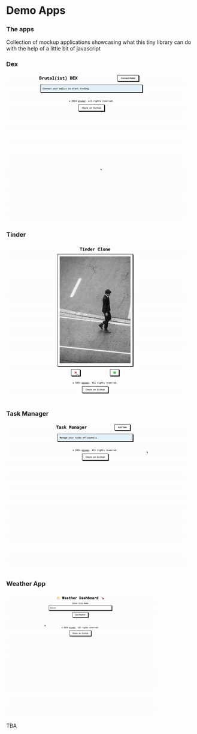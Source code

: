 # Demo Apps

### The apps
Collection of mockup applications showcasing what this tiny library can do with the help of a little bit of javascript


### Dex
<img src="demos/dex.gif" alt="DEX" width="480"/> 

### Tinder
<img src="demos/tinder.gif" alt="Tinder" width="480"/> 

### Task Manager
<img src="demos/task.gif" alt="Task Manager" width="480"/>

### Weather App
<img src="demos/weather.gif" alt="Weather APP" width="400"/> 

TBA